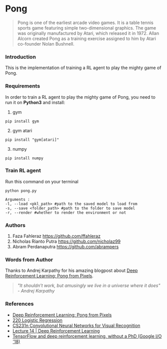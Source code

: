 # Pong
> Pong is one of the earliest arcade video games. It is a table tennis sports game featuring simple two-dimensional graphics. The game was originally manufactured by Atari, which released it in 1972. Allan Alcorn created Pong as a training exercise assigned to him by Atari co-founder Nolan Bushnell.

### Introduction
This is the implementation of training a RL agent to play the mighty game of Pong.

### Requirements
In order to train a RL agent to play the mighty game of Pong, you need to run it on **Python3** and install:
1. gym
```
pip install gym
```
2. gym atari
```
pip install "gym[atari]"
```
3. numpy
```
pip install numpy
```

### Train RL agent
Run this command on your terminal
```
python pong.py
```
```
Arguments :
-l, --load <pkl_path> #path to the saved model to load from
-s, --save <folder_path> #path to the folder to save model
-r, --render #whether to render the environment or not
```
### Authors
1. Faza Fahleraz https://github.com/ffahleraz
2. Nicholas Rianto Putra https://github.com/nicholaz99
3. Abram Perdanaputra https://github.com/abrampers

### Words from Author
Thanks to Andrej Karpathy for his amazing blogpost about [Deep Reinforcement Learning: Pong from Pixels](http://karpathy.github.io/2016/05/31/rl/).
> *"It shouldn’t work, but amusingly we live in a universe where it does" - Andrej Karpathy*

### References
* [Deep Reinforcement Learning: Pong from Pixels](http://karpathy.github.io/2016/05/31/rl/)
* [220 Logistic Regression](https://web.stanford.edu/class/archive/cs/cs109/cs109.1178/lectureHandouts/220-logistic-regression.pdf)
* [CS231n Convolutional Neural Networks for Visual Recognition](http://cs231n.github.io/neural-networks-2)
* [Lecture 14 | Deep Reinforcement Learning](https://www.youtube.com/watch?v=lvoHnicueoE&t=464s)
* [TensorFlow and deep reinforcement learning, without a PhD (Google I/O '18)](https://www.youtube.com/watch?v=t1A3NTttvBA&t=873s)
